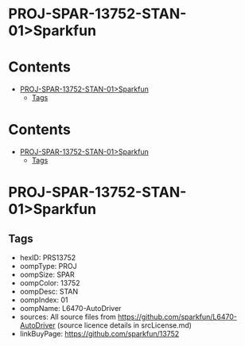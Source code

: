 
PROJ-SPAR-13752-STAN-01>Sparkfun
================================

Contents
========

* [PROJ-SPAR-13752-STAN-01>Sparkfun](#proj-spar-13752-stan-01sparkfun)
	* [Tags](#tags)

Contents
========

* [PROJ-SPAR-13752-STAN-01>Sparkfun](#proj-spar-13752-stan-01sparkfun)
	* [Tags](#tags)

# PROJ-SPAR-13752-STAN-01>Sparkfun

## Tags

- hexID: PRS13752
- oompType: PROJ
- oompSize: SPAR
- oompColor: 13752
- oompDesc: STAN
- oompIndex: 01
- oompName: L6470-AutoDriver
- sources: All source files from https://github.com/sparkfun/L6470-AutoDriver (source licence details in srcLicense.md)
- linkBuyPage: https://github.com/sparkfun/13752
